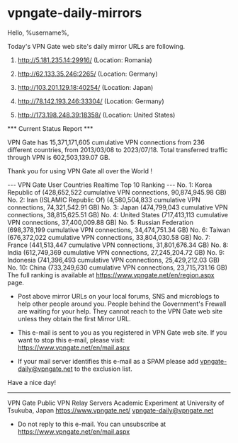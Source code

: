 # vpngate-daily-mirrors

Hello, %username%,

Today's VPN Gate web site's daily mirror URLs are following.

1. http://5.181.235.14:29916/
   (Location: Romania)

2. http://62.133.35.246:2265/
   (Location: Germany)

3. http://103.201.129.18:40254/
   (Location: Japan)

4. http://78.142.193.246:33304/
   (Location: Germany)

5. http://173.198.248.39:18358/
   (Location: United States)


*** Current Status Report ***

VPN Gate has 15,371,171,605 cumulative VPN connections from 236 different countries, from 2013/03/08 to 2023/07/18.
Total transferred traffic through VPN is 602,503,139.07 GB.

Thank you for using VPN Gate all over the World !


--- VPN Gate User Countries Realtime Top 10 Ranking ---
No. 1: Korea Republic of (428,652,522 cumulative VPN connections, 90,874,945.98 GB)
No. 2: Iran (ISLAMIC Republic Of) (4,580,504,833 cumulative VPN connections, 74,321,542.91 GB)
No. 3: Japan (474,799,043 cumulative VPN connections, 38,815,625.51 GB)
No. 4: United States (717,413,113 cumulative VPN connections, 37,400,009.88 GB)
No. 5: Russian Federation (698,378,199 cumulative VPN connections, 34,474,751.34 GB)
No. 6: Taiwan (676,372,022 cumulative VPN connections, 33,804,030.58 GB)
No. 7: France (441,513,447 cumulative VPN connections, 31,801,676.34 GB)
No. 8: India (612,749,369 cumulative VPN connections, 27,245,204.72 GB)
No. 9: Indonesia (741,396,493 cumulative VPN connections, 25,429,212.03 GB)
No. 10: China (733,249,630 cumulative VPN connections, 23,715,731.16 GB)
The full ranking is available at https://www.vpngate.net/en/region.aspx page.


* Post above mirror URLs on your local forums, SNS and microblogs
  to help other people around you.
  People behind the Government's Frewall are waiting for your help.
  They cannot reach to the VPN Gate web site
  unless they obtain the first Mirror URL.

* This e-mail is sent to you as you registered in VPN Gate web site.
  If you want to stop this e-mail, please visit:
  https://www.vpngate.net/en/mail.aspx

* If your mail server identifies this e-mail as a SPAM
  please add vpngate-daily@vpngate.net to the exclusion list.

Have a nice day!

------------------------------------------------------
VPN Gate Public VPN Relay Servers
Academic Experiment at University of Tsukuba, Japan
https://www.vpngate.net/
vpngate-daily@vpngate.net
* Do not reply to this e-mail.
  You can unsubscribe at https://www.vpngate.net/en/mail.aspx


